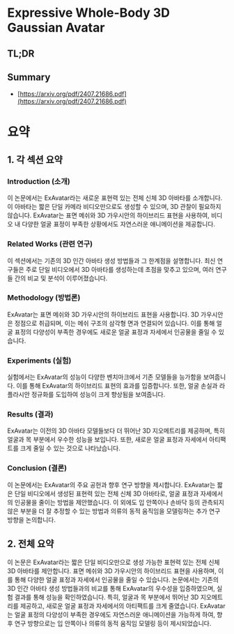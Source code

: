 # Expressive Whole-Body 3D Gaussian Avatar
## TL;DR
## Summary
- [https://arxiv.org/pdf/2407.21686.pdf](https://arxiv.org/pdf/2407.21686.pdf)

# 요약

## 1. 각 섹션 요약

### Introduction (소개)
이 논문에서는 ExAvatar라는 새로운 표현력 있는 전체 신체 3D 아바타를 소개합니다. 이 아바타는 짧은 단일 카메라 비디오만으로도 생성할 수 있으며, 3D 관찰이 필요하지 않습니다. ExAvatar는 표면 메쉬와 3D 가우시안의 하이브리드 표현을 사용하여, 비디오 내 다양한 얼굴 표정이 부족한 상황에서도 자연스러운 애니메이션을 제공합니다.

### Related Works (관련 연구)
이 섹션에서는 기존의 3D 인간 아바타 생성 방법들과 그 한계점을 설명합니다. 최신 연구들은 주로 단일 비디오에서 3D 아바타를 생성하는데 초점을 맞추고 있으며, 여러 연구들 간의 비교 및 분석이 이루어졌습니다.

### Methodology (방법론)
ExAvatar는 표면 메쉬와 3D 가우시안의 하이브리드 표현을 사용합니다. 3D 가우시안은 정점으로 취급되며, 이는 메쉬 구조의 삼각형 면과 연결되어 있습니다. 이를 통해 얼굴 표정의 다양성이 부족한 경우에도 새로운 얼굴 표정과 자세에서 인공물을 줄일 수 있습니다.

### Experiments (실험)
실험에서는 ExAvatar의 성능이 다양한 벤치마크에서 기존 모델들을 능가함을 보여줍니다. 이를 통해 ExAvatar의 하이브리드 표현의 효과를 입증합니다. 또한, 얼굴 손실과 라플라시안 정규화를 도입하여 성능이 크게 향상됨을 보여줍니다.

### Results (결과)
ExAvatar는 이전의 3D 아바타 모델들보다 더 뛰어난 3D 지오메트리를 제공하며, 특히 얼굴과 목 부분에서 우수한 성능을 보입니다. 또한, 새로운 얼굴 표정과 자세에서 아티팩트를 크게 줄일 수 있는 것으로 나타났습니다.

### Conclusion (결론)
이 논문에서는 ExAvatar의 주요 공헌과 향후 연구 방향을 제시합니다. ExAvatar는 짧은 단일 비디오에서 생성된 표현력 있는 전체 신체 3D 아바타로, 얼굴 표정과 자세에서의 인공물을 줄이는 방법을 제안했습니다. 이 외에도 입 안쪽이나 손바닥 등의 관측되지 않은 부분을 더 잘 추정할 수 있는 방법과 의류의 동적 움직임을 모델링하는 추가 연구 방향을 논의합니다.

## 2. 전체 요약
이 논문은 ExAvatar라는 짧은 단일 비디오만으로 생성 가능한 표현력 있는 전체 신체 3D 아바타를 제안합니다. 표면 메쉬와 3D 가우시안의 하이브리드 표현을 사용하며, 이를 통해 다양한 얼굴 표정과 자세에서 인공물을 줄일 수 있습니다. 논문에서는 기존의 3D 인간 아바타 생성 방법들과의 비교를 통해 ExAvatar의 우수성을 입증하였으며, 실험 결과를 통해 성능을 확인하였습니다. 특히, 얼굴과 목 부분에서 뛰어난 3D 지오메트리를 제공하고, 새로운 얼굴 표정과 자세에서의 아티팩트를 크게 줄였습니다. ExAvatar는 얼굴 표정의 다양성이 부족한 경우에도 자연스러운 애니메이션을 가능하게 하여, 향후 연구 방향으로는 입 안쪽이나 의류의 동적 움직임 모델링 등이 제시되었습니다.